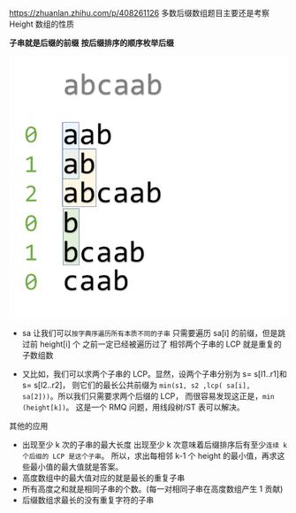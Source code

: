 https://zhuanlan.zhihu.com/p/408261126
多数后缀数组题目主要还是考察 Height 数组的性质

**子串就是后缀的前缀**
**按后缀排序的顺序枚举后缀**

![这个就是sa数组 sa 所代表的字符串按顺序写下来，会发现一些有趣的性质](image/note/1654791225681.png)

- sa 让我们可以`按字典序遍历所有本质不同的子串`
  只需要遍历 sa[i] 的前缀，但是跳过前 height[i] 个 之前一定已经被遍历过了
  相邻两个子串的 LCP 就是重复的子数组数

- 又比如，我们可以求两个子串的 LCP。显然，设两个子串分别为 s= s[l1..r1]和 s= s[l2..r2]，
  则它们的最长公共前缀为 `min(s1, s2 ,lcp( sa[i], sa[2]))`。所以我们只需要求两个后缀的 LCP，
  而很容易发现这正是，`min (height[k])`。
  这是一个 RMQ 问题，用线段树/ST 表可以解决。

其他的应用

- 出现至少 k 次的子串的最大长度
  出现至少 k 次意味着后缀排序后有至少`连续 k 个后缀的 LCP 是这个子串`。
  所以，求出每相邻 k-1 个 height 的最小值，再求这些最小值的最大值就是答案。
- 高度数组中的最大值对应的就是最长的重复子串
- 所有高度之和就是相同子串的个数。(每一对相同子串在高度数组产生 1 贡献)
- 后缀数组求最长的没有重复字符的子串
